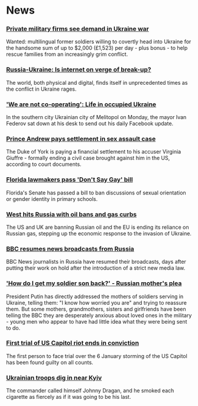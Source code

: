 # News
### [Private military firms see demand in Ukraine war](https://www.bbc.com/news/world-us-canada-60669763)
Wanted: multilingual former soldiers willing to covertly head into Ukraine for the handsome sum of up to $2,000 (£1,523) per day - plus bonus - to help rescue families from an increasingly grim conflict.
### [Russia-Ukraine: Is internet on verge of break-up?](https://www.bbc.com/news/technology-60661987)
The world, both physical and digital, finds itself in unprecedented times as the conflict in Ukraine rages.
### ['We are not co-operating': Life in occupied Ukraine](https://www.bbc.com/news/world-europe-60670173)
In the southern city Ukrainian city of Melitopol on Monday, the mayor Ivan Federov sat down at his desk to send out his daily Facebook update.
### [Prince Andrew pays settlement in sex assault case](https://www.bbc.com/news/uk-60667111)
The Duke of York is paying a financial settlement to his accuser Virginia Giuffre - formally ending a civil case brought against him in the US, according to court documents.
### [Florida lawmakers pass 'Don't Say Gay' bill](https://www.bbc.com/news/world-us-canada-60576847)
Florida's Senate has passed a bill to ban discussions of sexual orientation or gender identity in primary schools.
### [West hits Russia with oil bans and gas curbs](https://www.bbc.com/news/world-us-canada-60666251)
The US and UK are banning Russian oil and the EU is ending its reliance on Russian gas, stepping up the economic response to the invasion of Ukraine.
### [BBC resumes news broadcasts from Russia](https://www.bbc.com/news/entertainment-arts-60667770)
BBC News journalists in Russia have resumed their broadcasts, days after putting their work on hold after the introduction of a strict new media law.
### ['How do I get my soldier son back?' - Russian mother's plea](https://www.bbc.com/news/world-europe-60604952)
President Putin has directly addressed the mothers of soldiers serving in Ukraine, telling them: "I know how worried you are" and trying to reassure them. But some mothers, grandmothers, sisters and girlfriends have been telling the BBC they are desperately anxious about loved ones in the military - young men who appear to have had little idea what they were being sent to do. 
### [First trial of US Capitol riot ends in conviction](https://www.bbc.com/news/world-us-canada-60670105)
The first person to face trial over the 6 January storming of the US Capitol has been found guilty on all counts.
### [Ukrainian troops dig in near Kyiv](https://www.bbc.com/news/world-europe-60671329)
The commander called himself Johnny Dragan, and he smoked each cigarette as fiercely as if it was going to be his last. 
